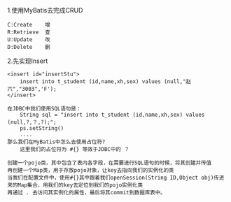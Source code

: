 1.使用MyBatis去完成CRUD

    C:Create    增
    R:Retrieve  查
    U:Update    改
    D:Delete    删

2.先实现Insert
    
    <insert id="insertStu">
        insert into t_student (id,name,xh,sex) values (null,"赵六","3003",'F');
    </insert>
    
    在JDBC中我们使用SQL语句是：
        String sql = "insert into t_student (id,name,xh,sex) values (null,?,？,?);";
        ps.setString()
        ....
    那么我们在MyBatis中怎么去使用占位符?
        这里我们的占位符为 #{} 等效于JDBC中的 ？

    创建一个pojo类，其中包含了表内各字段，在需要进行SQL语句的时候，将其创建并传值
    再创建一个Map类，用于存放pojo对象，让key去指向我们的实例化的类
    当我们在配置文件中，使用#{}其中跟着我们openSession(String ID,Object obj)传进来的Map集合，用我们的key去定位到我们的pojo实例化类
    再通过 . 去访问其实例化的属性，最后将其commit到数据库表中。